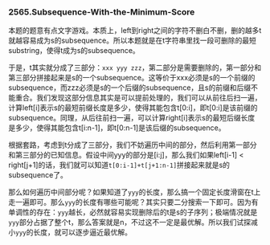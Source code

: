 ### 2565.Subsequence-With-the-Minimum-Score

本题的题意有点文字游戏。本质上，left到right之间的字符不删白不删，删的越多t就越容易成为s的subsequence。所以本题就是在t字符串里找一段可删除的最短substring，使得t成为s的subsequence。

于是，t其实就分成了三部分：`xxx yyy zzz`，第二部分是需要删除的，第一部分和第三部分拼接起来是s的一个subsequence。这等价于xxx必须是s的一个前缀的subsequence，而zzz必须是s的一个后缀的subsequence，且s的前缀和后缀不能重合。我们发现这部分信息其实是可以提前处理的，我们可以从前往后扫一遍，计算left[i]表示s的最短前缀长度是多少，使得其能包含t[0:i]，即t[0:i]是该前缀的subsequence。同理，从后往前扫一遍，可以计算right[i]表示s的最短后缀长度是多少，使得其能包含t[i:n-1]，即t[0:n-1]是该后缀的subsequence。

根据套路，考虑到t分成了三部分，我们不妨遍历中间的部分，然后利用第一部分和第三部分的已知信息。假设中间yyy的部分是[i:j]，那么我们如果left[i-1] < right[j+1]的话，我们就可以知道`t[0:i-1]+t[j+1:n-1]`拼接起来就是s的subsequence了。

那么如何遍历中间部分呢？如果知道了`yyy`的长度，那么搞一个固定长度滑窗在t上走一遍即可。那么`yyy`的长度有哪些可能呢？其实只要二分搜索一下即可。因为有单调性的存在：`yyy`越长，必然就容易实现删除后的t是s的子序列；极端情况就是`yyy`部分占据了整个t，那么答案就是n，不过这不一定是最优解。所以我们试探减小`yyy`的长度，就可以逐步逼近最优解。

